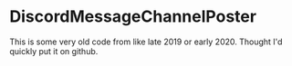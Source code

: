# DiscordMessageChannelPoster
This is some very old code from like late 2019 or early 2020. 
Thought I'd quickly put it on github.
